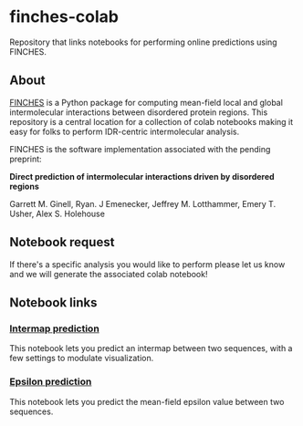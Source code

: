 # finches-colab
Repository that links notebooks for performing online predictions using FINCHES.

## About
[FINCHES](https://github.com/idptools/finches/tree/main) is a Python package for computing mean-field local and global intermolecular interactions between disordered protein regions. This repository is a central location for a collection of colab notebooks making it easy for folks to perform IDR-centric intermolecular analysis.

FINCHES is the software implementation associated with the pending preprint:

**Direct prediction of intermolecular interactions driven by disordered regions**

Garrett M. Ginell, Ryan. J Emenecker, Jeffrey M. Lotthammer, Emery T. Usher, Alex S. Holehouse

## Notebook request
If there's a specific analysis you would like to perform please let us know and we will generate the associated colab notebook!

## Notebook links

### [Intermap prediction](https://colab.research.google.com/github/idptools/finches-colab/blob/main/finches_intermap.ipynb)
This notebook lets you predict an intermap between two sequences, with a few settings to modulate visualization.

### [Epsilon prediction](https://colab.research.google.com/github/idptools/finches-colab/blob/main/finches_intermap.ipynb)
This notebook lets you predict the mean-field epsilon value between two sequences.